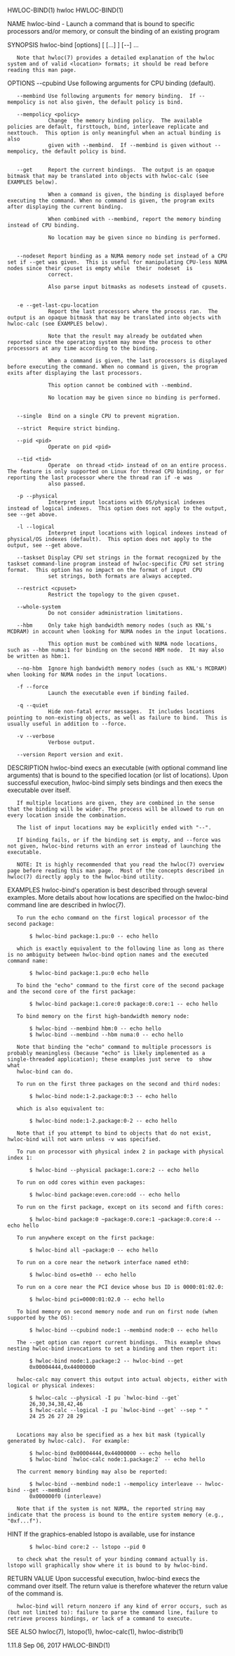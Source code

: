HWLOC-BIND(1)                                                                                       hwloc                                                                                       HWLOC-BIND(1)



NAME
       hwloc-bind - Launch a command that is bound to specific processors and/or memory, or consult the binding of an existing program

SYNOPSIS
       hwloc-bind [options] <location1> [<location2> [...] ] [--] <command> ...

       Note that hwloc(7) provides a detailed explanation of the hwloc system and of valid <location> formats; it should be read before reading this man page.

OPTIONS
       --cpubind Use following arguments for CPU binding (default).

       --membind Use following arguments for memory binding.  If --mempolicy is not also given, the default policy is bind.

       --mempolicy <policy>
                 Change  the memory binding policy.  The available policies are default, firsttouch, bind, interleave replicate and nexttouch.  This option is only meaningful when an actual binding is also
                 given with --membind.  If --membind is given without --mempolicy, the default policy is bind.


       --get     Report the current bindings.  The output is an opaque bitmask that may be translated into objects with hwloc-calc (see EXAMPLES below).

                 When a command is given, the binding is displayed before executing the command. When no command is given, the program exits after displaying the current binding.

                 When combined with --membind, report the memory binding instead of CPU binding.

                 No location may be given since no binding is performed.


       --nodeset Report binding as a NUMA memory node set instead of a CPU set if --get was given.  This is useful for manipulating CPU-less NUMA nodes since their cpuset is empty while  their  nodeset  is
                 correct.

                 Also parse input bitmasks as nodesets instead of cpusets.


       -e --get-last-cpu-location
                 Report the last processors where the process ran.  The output is an opaque bitmask that may be translated into objects with hwloc-calc (see EXAMPLES below).

                 Note that the result may already be outdated when reported since the operating system may move the process to other processors at any time according to the binding.

                 When a command is given, the last processors is displayed before executing the command. When no command is given, the program exits after displaying the last processors.

                 This option cannot be combined with --membind.

                 No location may be given since no binding is performed.


       --single  Bind on a single CPU to prevent migration.

       --strict  Require strict binding.

       --pid <pid>
                 Operate on pid <pid>

       --tid <tid>
                 Operate  on thread <tid> instead of on an entire process.  The feature is only supported on Linux for thread CPU binding, or for reporting the last processor where the thread ran if -e was
                 also passed.

       -p --physical
                 Interpret input locations with OS/physical indexes instead of logical indexes.  This option does not apply to the output, see --get above.

       -l --logical
                 Interpret input locations with logical indexes instead of physical/OS indexes (default).  This option does not apply to the output, see --get above.

       --taskset Display CPU set strings in the format recognized by the taskset command-line program instead of hwloc-specific CPU set string format.  This option has no impact on the format of input  CPU
                 set strings, both formats are always accepted.

       --restrict <cpuset>
                 Restrict the topology to the given cpuset.

       --whole-system
                 Do not consider administration limitations.

       --hbm     Only take high bandwidth memory nodes (such as KNL's MCDRAM) in account when looking for NUMA nodes in the input locations.

                 This option must be combined with NUMA node locations, such as --hbm numa:1 for binding on the second HBM node.  It may also be written as hbm:1.

       --no-hbm  Ignore high bandwidth memory nodes (such as KNL's MCDRAM) when looking for NUMA nodes in the input locations.

       -f --force
                 Launch the executable even if binding failed.

       -q --quiet
                 Hide non-fatal error messages.  It includes locations pointing to non-existing objects, as well as failure to bind.  This is usually useful in addition to --force.

       -v --verbose
                 Verbose output.

       --version Report version and exit.

DESCRIPTION
       hwloc-bind  execs an executable (with optional command line arguments) that is bound to the specified location (or list of locations).  Upon successful execution, hwloc-bind simply sets bindings and
       then execs the executable over itself.

       If multiple locations are given, they are combined in the sense that the binding will be wider. The process will be allowed to run on every location inside the combination.

       The list of input locations may be explicitly ended with "--".

       If binding fails, or if the binding set is empty, and --force was not given, hwloc-bind returns with an error instead of launching the executable.

       NOTE: It is highly recommended that you read the hwloc(7) overview page before reading this man page.  Most of the concepts described in hwloc(7) directly apply to the hwloc-bind utility.

EXAMPLES
       hwloc-bind's operation is best described through several examples.  More details about how locations are specified on the hwloc-bind command line are described in hwloc(7).

       To run the echo command on the first logical processor of the second package:

           $ hwloc-bind package:1.pu:0 -- echo hello

       which is exactly equivalent to the following line as long as there is no ambiguity between hwloc-bind option names and the executed command name:

           $ hwloc-bind package:1.pu:0 echo hello

       To bind the "echo" command to the first core of the second package and the second core of the first package:

           $ hwloc-bind package:1.core:0 package:0.core:1 -- echo hello

       To bind memory on the first high-bandwidth memory node:

           $ hwloc-bind --membind hbm:0 -- echo hello
           $ hwloc-bind --membind --hbm numa:0 -- echo hello

       Note that binding the "echo" command to multiple processors is probably meaningless (because "echo" is likely implemented as a single-threaded application); these examples just serve  to  show  what
       hwloc-bind can do.

       To run on the first three packages on the second and third nodes:

           $ hwloc-bind node:1-2.package:0:3 -- echo hello

       which is also equivalent to:

           $ hwloc-bind node:1-2.package:0-2 -- echo hello

       Note that if you attempt to bind to objects that do not exist, hwloc-bind will not warn unless -v was specified.

       To run on processor with physical index 2 in package with physical index 1:

           $ hwloc-bind --physical package:1.core:2 -- echo hello

       To run on odd cores within even packages:

           $ hwloc-bind package:even.core:odd -- echo hello

       To run on the first package, except on its second and fifth cores:

           $ hwloc-bind package:0 ~package:0.core:1 ~package:0.core:4 -- echo hello

       To run anywhere except on the first package:

           $ hwloc-bind all ~package:0 -- echo hello

       To run on a core near the network interface named eth0:

           $ hwloc-bind os=eth0 -- echo hello

       To run on a core near the PCI device whose bus ID is 0000:01:02.0:

           $ hwloc-bind pci=0000:01:02.0 -- echo hello

       To bind memory on second memory node and run on first node (when supported by the OS):

           $ hwloc-bind --cpubind node:1 --membind node:0 -- echo hello

       The --get option can report current bindings.  This example shows nesting hwloc-bind invocations to set a binding and then report it:

           $ hwloc-bind node:1.package:2 -- hwloc-bind --get
           0x00004444,0x44000000

       hwloc-calc may convert this output into actual objects, either with logical or physical indexes:

           $ hwloc-calc --physical -I pu `hwloc-bind --get`
           26,30,34,38,42,46
           $ hwloc-calc --logical -I pu `hwloc-bind --get` --sep " "
           24 25 26 27 28 29


       Locations may also be specified as a hex bit mask (typically generated by hwloc-calc).  For example:

           $ hwloc-bind 0x00004444,0x44000000 -- echo hello
           $ hwloc-bind `hwloc-calc node:1.package:2` -- echo hello

       The current memory binding may also be reported:

           $ hwloc-bind --membind node:1 --mempolicy interleave -- hwloc-bind --get --membind
           0x000000f0 (interleave)

       Note that if the system is not NUMA, the reported string may indicate that the process is bound to the entire system memory (e.g., "0xf...f").


HINT
       If the graphics-enabled lstopo is available, use for instance

           $ hwloc-bind core:2 -- lstopo --pid 0

       to check what the result of your binding command actually is.  lstopo will graphically show where it is bound to by hwloc-bind.

RETURN VALUE
       Upon successful execution, hwloc-bind execs the command over itself.  The return value is therefore whatever the return value of the command is.

       hwloc-bind will return nonzero if any kind of error occurs, such as (but not limited to): failure to parse the command line, failure to retrieve process bindings, or lack of a command to execute.

SEE ALSO
       hwloc(7), lstopo(1), hwloc-calc(1), hwloc-distrib(1)




1.11.8                                                                                           Sep 06, 2017                                                                                   HWLOC-BIND(1)
